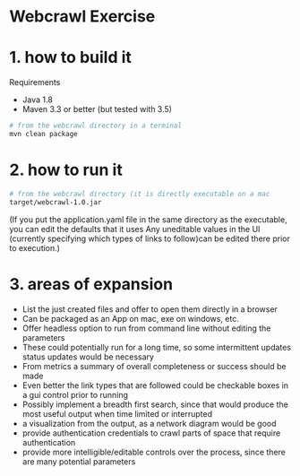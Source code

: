 # Webcrawl Exercise

# 1. how to build it

Requirements
* Java 1.8
* Maven 3.3 or better (but tested with 3.5)

```bash
# from the webcrawl directory in a terminal
mvn clean package
```

# 2. how to run it

```bash
# from the webcrawl directory (it is directly executable on a mac
target/webcrawl-1.0.jar
```


(If you put the application.yaml file in the same directory as the executable, you can edit the defaults that it uses
 Any uneditable values in the UI (currently specifying which types of links to follow)can be edited there prior to execution.)

# 3. areas of expansion
* List the just created files and offer to open them directly in a browser
* Can be packaged as an App on mac, exe on windows, etc.
* Offer headless option to run from command line without editing the parameters
* These could potentially run for a long time, so some intermittent updates status updates would be necessary
* From metrics a summary of overall completeness or success should be made
* Even better the link types that are followed could be checkable boxes in a gui control prior to running
* Possibly implement a breadth first search, since that would produce the most useful output when time limited or interrupted
* a visualization from the output, as a network diagram would be good
* provide authentication credentials to crawl parts of space that require authentication
* provide more intelligible/editable controls over the process, since there are many potential parameters

